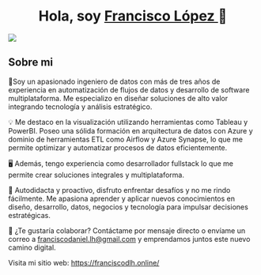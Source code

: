 <div align="center">
<h1 align="center">Hola, soy <a href="https://franciscodlh.online/"> Francisco López </a> 👋</h1>
</div>
<img src="https://media.licdn.com/dms/image/D5616AQG-0jLvdh1uNg/profile-displaybackgroundimage-shrink_350_1400/0/1714582090626?e=1720656000&v=beta&t=yBWuSdswBd3m9KAQCd1OaEzGzXtdxgT84jPKBDfpDJg">



## Sobre mi

🚀Soy un apasionado ingeniero de datos con más de tres años de experiencia en automatización de flujos de datos y desarrollo de software multiplataforma. Me especializo en diseñar soluciones de alto valor integrando tecnología y análisis estratégico.

💡 Me destaco en la visualización utilizando herramientas como Tableau y PowerBI. Poseo una sólida formación en arquitectura de datos con Azure y dominio de herramientas ETL como Airflow y Azure Synapse, lo que me permite optimizar y automatizar procesos de datos eficientemente.

🖥️ Además, tengo experiencia como desarrollador fullstack lo que me permite crear soluciones integrales y multiplataforma.

🌟 Autodidacta y proactivo, disfruto enfrentar desafíos y no me rindo fácilmente. Me apasiona aprender y aplicar nuevos conocimientos en diseño, desarrollo, datos, negocios y tecnología para impulsar decisiones estratégicas.

📲 ¿Te gustaría colaborar? Contáctame por mensaje directo o envíame un correo a franciscodaniel.lh@gmail.com y emprendamos juntos este nuevo camino digital. 

Visita mi sitio web: https://franciscodlh.online/
<br>

